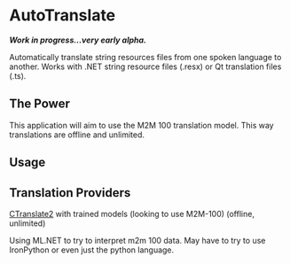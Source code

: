# AutoTranslate
***Work in progress...very early alpha.***

Automatically translate string resources files from one spoken language to another. Works with .NET string resource files (.resx) or Qt translation files (.ts).

## The Power
This application will aim to use the M2M 100 translation model. This way translations are offline and unlimited.

## Usage

## Translation Providers
[CTranslate2](https://github.com/OpenNMT/CTranslate2) with trained models (looking to use M2M-100) (offline, unlimited)

Using ML.NET to try to interpret m2m 100 data. May have to try to use IronPython or even just the python language.
